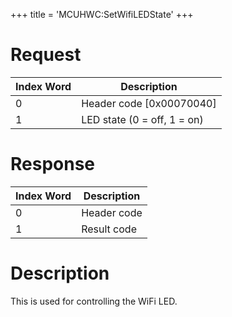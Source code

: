 +++
title = 'MCUHWC:SetWifiLEDState'
+++

# Request

| Index Word | Description                 |
|------------|-----------------------------|
| 0          | Header code \[0x00070040\]  |
| 1          | LED state (0 = off, 1 = on) |

# Response

| Index Word | Description |
|------------|-------------|
| 0          | Header code |
| 1          | Result code |

# Description

This is used for controlling the WiFi LED.